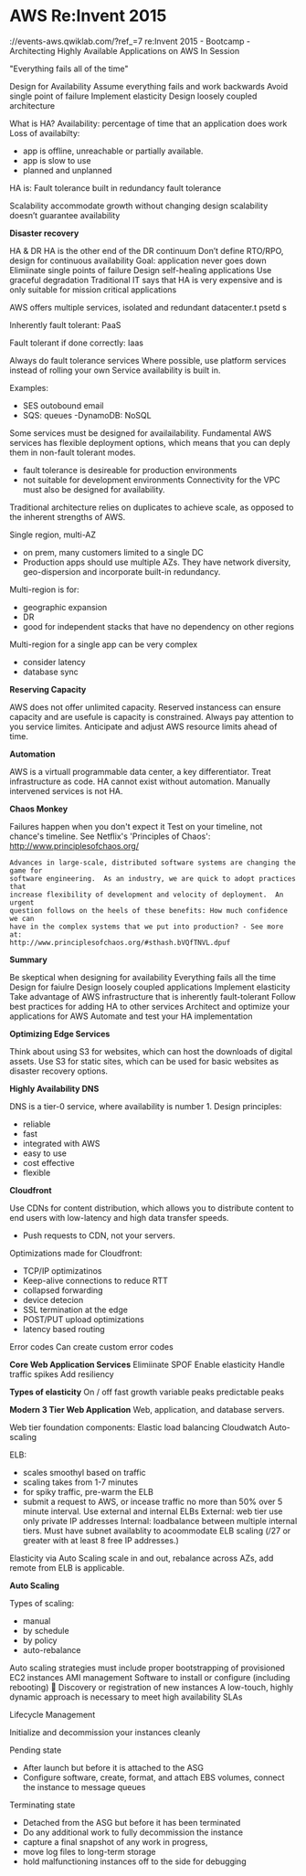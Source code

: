 # AWS Re:Invent 2015

://events-aws.qwiklab.com/?ref_=7
re:Invent 2015 - Bootcamp - Architecting Highly Available Applications on AWS  In Session

"Everything fails all of the time"

Design for Availability
Assume everything fails and work backwards
Avoid single point of failure
Implement elasticity
Design loosely coupled architecture

What is HA?
Availability: percentage of time that an application does work
Loss of availabilty:

- app is offline, unreachable or partially available.
- app is slow to use
- planned and unplanned

HA is:
Fault tolerance
built in redundancy
fault tolerance

Scalability
accommodate growth without changing design
scalability doesn’t guarantee availability

**Disaster recovery**

HA & DR
HA is the other end of the DR continuum
Don’t define RTO/RPO, design for continuous availability
Goal: application never goes down
  Elimiinate single points of failure
  Design self-healing applications
  Use graceful degradation
Traditional IT says that HA is very expensive and is only suitable for mission critical applications

AWS offers multiple services, isolated and redundant datacenter.t psetd s

Inherently fault tolerant:
PaaS

Fault tolerant if done correctly:
Iaas

Always do fault tolerance services
Where possible, use platform services instead of rolling your own
Service availability is built in.

Examples:
  - SES outobound email
  - SQS: queues
  -DynamoDB: NoSQL

Some services must be designed for availailability.
Fundamental AWS services has flexible deployment options, which means that you can deply them in non-fault tolerant modes.
  - fault tolerance is desireable for production environments
  - not suitable for development environments
Connectivity for the VPC must also be designed for availability.

Traditional architecture relies on duplicates to achieve scale, as opposed to the inherent strengths of AWS.

Single region, multi-AZ
  - on prem, many customers limited to a single DC
  - Production apps should use multiple AZs. They have network diversity, geo-dispersion and incorporate built-in redundancy.

Multi-region is for:
  - geographic expansion
  - DR
  - good for independent stacks that have no dependency on other regions

Multi-region for a single app can be very complex
  - consider latency
  - database sync

**Reserving Capacity**

AWS does not offer unlimited capacity. Reserved instancess can ensure capacity and are usefule is capacity is constrained.
Always pay attention to you service limites. Anticipate and adjust AWS resource limits ahead of time.

**Automation**

AWS is a virtuall programmable data center, a key differentiator. Treat infrastructure as code. HA cannot exist without automation. Manually intervened services is not HA.


**Chaos Monkey**

Failures happen when you don't expect it Test on your
timeline, not chance's timeline.  See Netflix's 'Principles of Chaos':
http://www.principlesofchaos.org/

```
Advances in large-scale, distributed software systems are changing the game for
software engineering.  As an industry, we are quick to adopt practices that
increase flexibility of development and velocity of deployment.  An urgent
question follows on the heels of these benefits: How much confidence we can
have in the complex systems that we put into production? - See more at:
http://www.principlesofchaos.org/#sthash.bVQfTNVL.dpuf
```

**Summary**

Be skeptical when designing for availability
Everything fails all the time
Design for faiulre
Design loosely coupled applications
Implement elasticity
Take advantage of AWS infrastructure that is inherently fault-tolerant
Follow best practices for adding HA to other services
Architect and optimize your applications for AWS
Automate and test your HA implementation

**Optimizing Edge Services**

Think about using S3 for websites, which can host the downloads of digital
assets. Use S3 for static sites, which can be used for basic websites as
disaster recovery options.

**Highly Availability DNS**

DNS is a tier-0 service, where availability is number 1.
Design principles:
  - reliable
  - fast
  - integrated with AWS
  - easy to use
  - cost effective
  - flexible

**Cloudfront**

Use CDNs for content distribution, which allows you to distribute content to end users with low-latency and high data transfer speeds.
  - Push requests to CDN, not your servers.

Optimizations made for Cloudfront:
  - TCP/IP optimizatinos
  - Keep-alive connections to reduce RTT
  - collapsed forwarding
  - device detecion
  - SSL termination at the edge
  - POST/PUT upload optimizations
  - latency based routing

Error codes
Can create custom error codes


**Core Web Application Services**
Elimiinate SPOF
Enable elasticity
Handle traffic spikes
Add resiliency

**Types of elasticity**
On / off
fast growth
variable peaks
predictable peaks

**Modern 3 Tier Web Application**
Web, application, and database servers.

Web tier foundation components:
Elastic load balancing
Cloudwatch
Auto-scaling

ELB:
  - scales smoothyl based on traffic
  - scaling takes from 1-7 minutes
  - for spiky traffic, pre-warm the ELB
  - submit a request to AWS, or incease traffic no more than 50% over 5 minute interval.
Use external and internal ELBs
External: web tier use only private IP addresses
Internal: loadbalance between multiple internal tiers. Must have subnet
availablity to acoommodate ELB scaling (/27 or greater with at least 8 free IP
addresses.)

Elasticity via Auto Scaling
scale in and out, rebalance across AZs, add remote from ELB is applicable.

**Auto Scaling**

Types of scaling:
  - manual
  - by schedule
  - by policy
  - auto-rebalance

Auto scaling strategies must include proper bootstrapping of provisioned EC2 instances
AMI management
Software to install or configure (including rebooting)  Discovery or registration of new instances
A low-touch, highly dynamic approach is necessary to meet high availability SLAs

Lifecycle Management

Initialize and decommission your instances cleanly

Pending state
- After launch but before it is attached to the ASG
- Configure software, create, format, and attach EBS volumes, connect the instance to message queues

Terminating state
- Detached from the ASG but before it has been terminated
- Do any additional work to fully decommission the instance
 - capture a final snapshot of any work in progress,
 - move log files to long-term storage
 - hold malfunctioning instances off to the side for debugging
